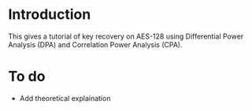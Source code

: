 # Introduction
This gives a tutorial of key recovery on AES-128 using Differential Power Analysis (DPA) and Correlation Power Analysis (CPA).

# To do
- Add theoretical explaination